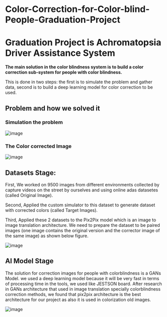 # Color-Correction-for-Color-blind-People-Graduation-Project

#                                                 Graduation Project is Achromatopsia Driver Assistance System
                                             
**The main solution in the color blindness system is to build a color correction sub-system for people with color blindness.**

This is done in two steps: the first is to simulate the problem and gather data, second is to build a deep learning model for color correction to be used.

## Problem and how we solved it
### Simulation the problem

![image](https://user-images.githubusercontent.com/48545560/181923632-22d3d691-5797-4d1d-94f6-c3aa37ae544e.png)

### The Color corrected Image

![image](https://user-images.githubusercontent.com/48545560/181923686-730d0495-54e9-4f6e-8a1a-df6bf1aca12a.png)


## Datasets Stage:

First, We worked on 9500 images from different environments collected by capture videos on the street by ourselves and using online adas datasetes (called Original Image).

Second, Applied the custom simulator to this dataset to generate dataset with corrected colors (called Target Images).

Third, Applied these 2 datasets to the Pix2Pix model which is an image to image translation architecture. We need to prepare the dataset to be paired images (one image contains the original version and the corrector image of the same image) as shown below figure.

![image](https://user-images.githubusercontent.com/48545560/181936549-889eb6ef-38eb-46df-8024-c162be0a4ba1.png)


## AI Model Stage
                                   
The solution for correction images for people with colorblindness is a GANs Model. we used a deep learning model because it will be very fast in terms of processing time in the tools, we used like JESTSON board. 
After research in GANs architecture that used in image translation
specially colorblindness correction methods, we found that pix2pix architecture is the best
architecture for our project as also it is used in colorization old images.


![image](https://user-images.githubusercontent.com/48545560/181922408-a448a9db-f25a-408e-a9b9-35deb63c6496.png)
